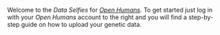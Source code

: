 Welcome to the *Data Selfies* for [*Open Humans*](https://www.openhumans.org). To get started just log in with your *Open Humans* account to the right and you will find a step-by-step guide on how to upload your genetic data.
